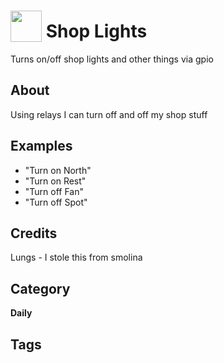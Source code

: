 # <img src="https://raw.githack.com/FortAwesome/Font-Awesome/master/svgs/solid/sun.svg" card_color="#22A7F0" width="50" height="50" style="vertical-align:bottom"/> Shop Lights
Turns on/off shop lights and other things via gpio

## About
Using relays I can turn off and off my shop stuff

## Examples
* "Turn on North"
* "Turn on Rest"
* "Turn off Fan"
* "Turn off Spot"

## Credits
Lungs - I stole this from smolina

## Category
**Daily**

## Tags

